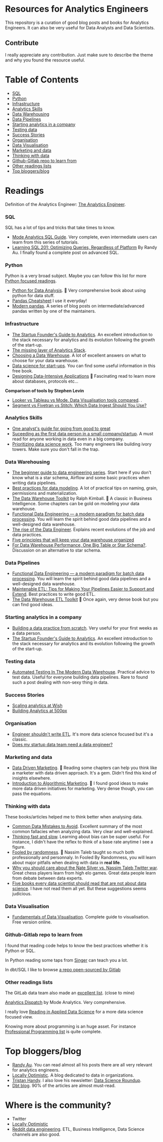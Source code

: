 # Resources for Analytics Engineers
This repository is a curation of good blog posts and books for Analytics Engineers. It can also be very useful for Data Analysts and Data Scientists. 

## Contribute
I really appreciate any contribution. Just make sure to describe the theme and why you found the resource useful. 

# Table of Contents
- [SQL](#sql)
- [Python](#python)
- [Infrastructure](#infrastructure)
- [Analytics Skills](#analytics-skills)
- [Data Warehousing](#data-warehousing)
- [Data Pipelines](#data-pipelines)
- [Starting analytics in a company](#starting-analytics-in-a-company)
- [Testing data](#testing-data)
- [Success Stories](#success-stories)
- [Organisation](#organisation)
- [Data Visualisation](#data-visualisation)
- [Marketing and data](#marketing-and-data)
- [Thinking with data](#thinking-with-data)
- [Github-Gitlab repo to learn from](#github-gitlab-repo-to-learn-from)
- [Other readings lists](#other-readings-lists)
- [Top bloggers/blog](#top-bloggersblog)

# Readings

Definition of the Analytics Engineer: [The Analytics Engineer](https://www.locallyoptimistic.com/post/analytics-engineer/). 


### SQL
SQL has a lot of tips and tricks that take times to know. 
  * [Mode Analytics SQL Guide](https://mode.com/sql-tutorial/introduction-to-sql/). Very complete, even intermediate users can learn from this series of tutorials.
  * [Learning SQL 201: Optimizing Queries, Regardless of Platform](https://towardsdatascience.com/learning-sql-201-optimizing-queries-regardless-of-platform-918a3af9c8b1) By Randy Au. I finally found a complete post on advanced SQL.

### Python 
Python is a very broad subject. Maybe you can follow this list for more [Python focused readings](https://github.com/charlax/python-education).
  * [Python for Data Analysis](https://www.amazon.com/Python-Data-Analysis-Wrangling-IPython/dp/1491957662). :book: Very comprehensive book about using python for data stuff. 
  * [Pandas Cheatsheet](https://pandas.pydata.org/Pandas_Cheat_Sheet.pdf) I use it everyday!
  * [Modern pandas](https://tomaugspurger.github.io/modern-1-intro.html). A series of blog posts on intermediate/advanced pandas written by one of the maintainers. 

### Infrastructure

  * [The Startup Founder's Guide to Analytics](https://thinkgrowth.org/the-startup-founders-guide-to-analytics-1d2176f20ac1). An excellent introduction to the stack necessary for analytics and its evolution following the growth of the start-up.  
  * [The missing layer of Analytics Stack](https://blog.getdbt.com/the-missing-layers-of-the-analytics-stack). 
  * [Choosing a Data Warehouse](https://discourse.getdbt.com/t/choosing-a-data-warehouse/62/4). A lot of excellent answers on what to choose for your data warehouse. 
  * [Data science for start-ups](https://bgweber.github.io/intro.html). You can find some useful information in this free book.
  * [Designing Data-Intensive Applications](https://www.amazon.com/Designing-Data-Intensive-Applications-Reliable-Maintainable/dp/1449373321) :book: Fascinating read to learn more about databases, protocols etc...

  **Comparison of tools by Stephen Levin**
  * [Looker vs Tableau vs Mode. Data Visualisation tools compared](https://www.stephenlevin.co/advanced-analytics-part-3-data-visualization/). . 
  * [Segment vs Fivetran vs Stitch: Which Data Ingest Should You Use?](https://www.stephenlevin.co/segment-vs-fivetran-vs-stitch-which-data-ingest-should-you-use/)

### Analytics Skills
  * [One analyst's guide for going from good to great](https://blog.getdbt.com/one-analysts-guide-for-going-from-good-to-great/)
  * [Suceeding as the first data person in a small company/startup](https://towardsdatascience.com/succeeding-as-a-data-scientist-in-small-companies-startups-92f59e22bd8c). A must read for anyone working in data even in a big company. 
  * [Prioritizing data science work](https://towardsdatascience.com/prioritizing-data-science-work-936b3765fd45). Too many engineers like building ivory towers. Make sure you don't fall in the trap.

### Data Warehousing

  * [The beginner guide to data engineering series](https://medium.com/@rchang/a-beginners-guide-to-data-engineering-part-i-4227c5c457d7). Start here if you don't know what is a star schema, Airflow and some basic practices when writing data pipelines.    
  * [Best practices for data modeling](https://www.stitchdata.com/blog/best-practices-for-data-modeling/). A lot of practical tips on naming, grain, permissions and materialization. 
  * [The Data Warehouse Toolkit](https://www.amazon.com/Data-Warehouse-Toolkit-Definitive-Dimensional/dp/1118530802/ref=sr_1_1?crid=FV5A2S72XIZO&keywords=data+warehouse+toolkit&qid=1566644628&s=gateway&sprefix=data+ware%2Caps%2C213&sr=8-1) by Ralph Kimball. :book: A classic in Business Intelligence. Some chapters can be gold on modeling your data warehouse.   
  * [Functional Data Engineering — a modern paradigm for batch data processing](https://medium.com/@maximebeauchemin/functional-data-engineering-a-modern-paradigm-for-batch-data-processing-2327ec32c42a). You will learn the spirit behind good data pipelines and a well-designed data warehouse.  
  * [The rise of the Data Engineer](https://medium.com/free-code-camp/the-rise-of-the-data-engineer-91be18f1e603). Explains recent evolutions of the job and data practices.   
  * [Five principles that will keep your data warehouse organized](https://blog.getdbt.com/five-principles-that-will-keep-your-data-warehouse-organized/)
  * [For Data Warehouse Performance, One Big Table or Star Schema?](https://fivetran.com/blog/obt-star-schema). Discussion on an alternative to star schema. 

### Data Pipelines

  * [Functional Data Engineering — a modern paradigm for batch data processing](https://medium.com/@maximebeauchemin/functional-data-engineering-a-modern-paradigm-for-batch-data-processing-2327ec32c42a). You will learn the spirit behind good data pipelines and a well-designed data warehouse.
  * [Maintenable ETL: Tips for Making Your Pipelines Easier to Support and Extend](https://multithreaded.stitchfix.com/blog/2019/05/21/maintainable-etls/). Best practices to write good ETL. 
  * [The Data Warehouse ETL Toolkit](https://www.amazon.com/gp/product/0764567578?ie=UTF8&tag=decworks-20&lin%20kCode=xm2&camp=1789&creativeASIN=0764567578) :book: Once again, very dense book but you can find good ideas. 

### Starting analytics in a company
  * [Building a data practice from scratch](https://www.locallyoptimistic.com/post/building-a-data-practice/). Very useful for your first weeks as a data person. 
  * [The Startup Founder's Guide to Analytics](https://thinkgrowth.org/the-startup-founders-guide-to-analytics-1d2176f20ac1). An excellent introduction to the stack necessary for analytics and its evolution following the growth of the start-up.  


### Testing data
  * [Automated Testing In The Modern Data Warehouse](https://medium.com/@josh.temple/automated-testing-in-the-modern-data-warehouse-d5a251a866af). Practical advice to test data. Useful for everyone building data pipelines. Rare to found such a post dealing with non-sexy thing in data. 


### Success Stories
  * [Scaling analytics at Wish](https://medium.com/wish-engineering/scaling-analytics-at-wish-619eacb97d16)
  * [Building Analytics at 500px](https://medium.com/@samson_hu/building-analytics-at-500px-92e9a7005c83)

### Organisation
  * [Engineer shouldn't write ETL](https://multithreaded.stitchfix.com/blog/2016/03/16/engineers-shouldnt-write-etl/). It's more data science focused but it's a classic.
  * [Does my startup data team need a data engineer?](https://blog.getdbt.com/does-my-startup-data-team-need-a-data-engineer-/)

### Marketing and data
  * [Data Driven Marketing](https://www.amazon.com/Data-Driven-Marketing-Metrics-Everyone-Should/dp/0470504544/ref=sr_1_1?crid=38ZUOKHZZEY6D&keywords=data+driven+marketing&qid=1566644698&s=gateway&sprefix=data+driven%2Caps%2C209&sr=8-1). :book: Reading some chapters can help you think like a marketer with data driven approach. It's a gem. Didn't find this kind of insights elsewhere.
  * [Introduction to Algorithmic Marketing](https://algorithmic-marketing.online/). :book: I found good ideas to make more data driven initiatives for marketing. Very dense though, you can pass the equations.

### Thinking with data
These books/articles helped me to think better when analysing data. 

  * [Common Data Mistakes to Avoid](https://www.geckoboard.com/learn/data-literacy/statistical-fallacies/). Excellent summary of the most common fallacies when analyzing data. Very clear and well-explained. 
  * [Thinking fast and slow](https://www.amazon.com/dp/0374533555/ref=cm_sw_em_r_mt_dp_U_wOryDb6WC3CVE). Learning about bias can be super useful. For instance, I didn't have the reflex to think of a base rate anytime I see a figure. 
  * [Fooled by randomness](https://www.amazon.com/Fooled-Randomness-Hidden-Markets-Incerto/dp/0812975219/ref=sr_1_1?crid=2QEXPWM35W0BR&keywords=fooled+by+randomness&qid=1566644880&s=books&sprefix=foole%2Cstripbooks-intl-ship%2C207&sr=1-1).
:book: Nassim Taleb taught so much both professionally and personnaly. In Fooled By Randomness, you will learn about major pitfalls when dealing with data in **real life**. 
  * [Why you should care about the Nate Silver vs. Nassim Taleb Twitter war](https://towardsdatascience.com/why-you-should-care-about-the-nate-silver-vs-nassim-taleb-twitter-war-a581dce1f5fc). Great chess players learn from high elo games. Great data people learn from debate between data experts. 
  * [Five books every data scientist should read that are not about data science](https://towardsdatascience.com/five-books-every-data-scientist-should-read-that-are-not-about-data-science-f7335fb1f84f). I have not read them all yet. But these suggestions seems judicious. 


### Data Visualisation 
   * [Fundamentals of Data Visualisation](https://serialmentor.com/dataviz/). Complete guide to visualisation. Free version online.

### Github-Gitlab repo to learn from
I found that reading code helps to know the best practices whether it is Python or SQL.

In Python reading some taps from [Singer](https://github.com/singer-io) can teach you a lot. 

In dbt/SQL I like to browse [a repo open-sourced by Gitlab](https://gitlab.com/gitlab-data/analytics/-/tree/master/transform/snowflake-dbt)

### Other readings lists

   The GitLab data team also made an [excellent list](https://about.gitlab.com/handbook/business-ops/data-team/#data-learning-and-resources). (close to mine)

[Analytics Dispatch](https://mode.com/analytics-dispatch) by Mode Analytics. Very comprehensive.

I really love [Reading in Applied Data Science](https://github.com/hadley/stats337#readings) for a more data science focused view.  

Knowing more about programming is an huge asset. For instance [Professional Programming list](https://github.com/charlax/professional-programming) is quite complete.


# Top bloggers/blog
  * [Randy Au](https://towardsdatascience.com/@Randy_Au). You can read almost all his posts there are all very relevant for analytics engineers.
  * [Locally Optimistic](https://www.locallyoptimistic.com/). A blog dedicated to data in organizations. 
  * [Tristan Handy](https://medium.com/@jthandy). I also love his newsletter: [Data Science Roundup](http://roundup.fishtownanalytics.com/).
  * [Dbt blog](https://blog.getdbt.com/). 90% of the articles are almost must-read.

# Where is the community?
  * Twitter
  * [Locally Optimistic](https://www.locallyoptimistic.com/)
  * [Reddit data engineering](https://www.reddit.com/r/dataengineering/). ETL, Business Intelligence, Data Science channels are also good.

